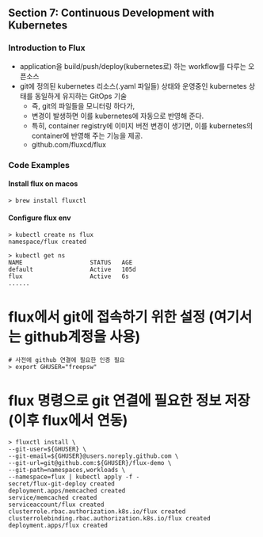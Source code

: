 ## Section 7: Continuous Development with Kubernetes

### Introduction to Flux
- application을 build/push/deploy(kubernetes로) 하는 workflow를 다루는 오픈소스  
- git에 정의된 kubernetes 리소스(.yaml 파일들) 상태와 운영중인 kubernetes 상태를 동일하게 유지하는 GitOps 기술
  - 즉, git의 파일들을 모니터링 하다가,
  - 변경이 발생하면 이를 kubernetes에 자동으로 반영해 준다.
  - 특히, container registry에 이미지 버전 변경이 생기면, 이를 kubernetes의 container에 반영해 주는 기능을 제공.
  - github.com/fluxcd/flux

### Code Examples
#### Install flux on macos
```
> brew install fluxctl
```

#### Configure flux env
```
> kubectl create ns flux
namespace/flux created

> kubectl get ns
NAME                   STATUS   AGE
default                Active   105d
flux                   Active   6s
......
```

# flux에서 git에 접속하기 위한 설정 (여기서는 github계정을 사용)
```
# 사전에 github 연결에 필요한 인증 필요
> export GHUSER="freepsw"
```

# flux 명령으로 git 연결에 필요한 정보 저장 (이후 flux에서 연동)
```
> fluxctl install \
--git-user=${GHUSER} \
--git-email=${GHUSER}@users.noreply.github.com \
--git-url=git@github.com:${GHUSER}/flux-demo \
--git-path=namespaces,workloads \
--namespace=flux | kubectl apply -f -
secret/flux-git-deploy created
deployment.apps/memcached created
service/memcached created
serviceaccount/flux created
clusterrole.rbac.authorization.k8s.io/flux created
clusterrolebinding.rbac.authorization.k8s.io/flux created
deployment.apps/flux created
```
